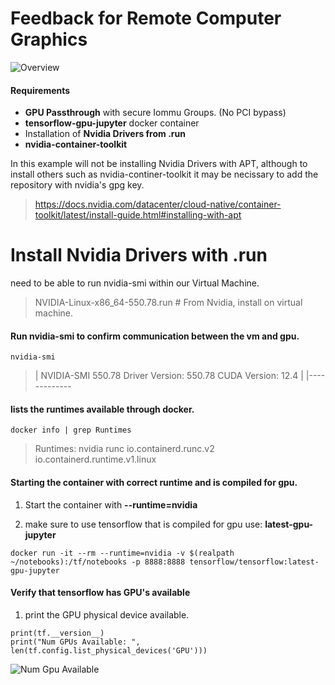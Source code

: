 # Feedback for Remote Computer Graphics 


![Overview](images/2024-05-15_09-42.png)



#### Requirements

 - **GPU Passthrough** with secure Iommu Groups. (No PCI bypass)
- **tensorflow-gpu-jupyter** docker container
- Installation of **Nvidia Drivers from .run**
- **nvidia-container-toolkit** 

In this example will not be installing Nvidia Drivers with APT, although to install others such as nvidia-continer-toolkit it may be necissary to add the repository with nvidia's gpg key. 

> https://docs.nvidia.com/datacenter/cloud-native/container-toolkit/latest/install-guide.html#installing-with-apt


# Install Nvidia Drivers with .run 

need to be able to run nvidia-smi within our Virtual Machine.  

> NVIDIA-Linux-x86_64-550.78.run # From Nvidia, install on virtual machine. 

#### Run nvidia-smi to confirm communication between the vm and gpu. 
```
nvidia-smi 

```

> | NVIDIA-SMI 550.78                 Driver Version: 550.78         CUDA Version: 12.4     |
|-------------

#### lists the runtimes available through docker.
```
docker info | grep Runtimes 

```

 > Runtimes: nvidia runc io.containerd.runc.v2 io.containerd.runtime.v1.linux

#### Starting the container with correct runtime and is compiled for gpu. 
1. Start the container with **--runtime=nvidia**

2. make sure to use tensorflow that is compiled for gpu use: **latest-gpu-jupyter**

```
docker run -it --rm --runtime=nvidia -v $(realpath ~/notebooks):/tf/notebooks -p 8888:8888 tensorflow/tensorflow:latest-gpu-jupyter
```

#### Verify that tensorflow has GPU's available
1. print the GPU physical device available. 

```
print(tf.__version__)
print("Num GPUs Available: ", len(tf.config.list_physical_devices('GPU')))

```


![Num Gpu Available](images/2024-05-15_09-33.png)


